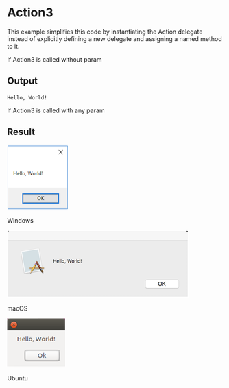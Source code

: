 # Action3

This example simplifies this code by instantiating the Action<T> delegate instead of explicitly defining a new delegate and assigning a named method to it.

If Action3 is called without param

## Output

```
Hello, World!
```

If Action3 is called with any param

## Result

![GitHub Logo](../../../docs/Pictures/Examples/Core/Action3W.png)

Windows

![GitHub Logo](../../../docs/Pictures/Examples/Core/Action3M.png)

macOS

![GitHub Logo](../../../docs/Pictures/Examples/Core/Action3U.png)

Ubuntu
